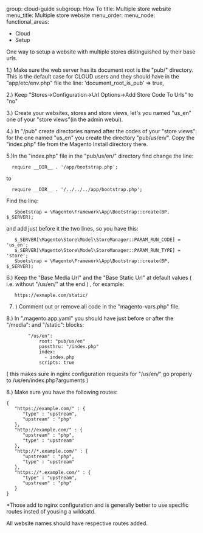 group: cloud-guide
subgroup: How To
title: Multiple store website
menu_title: Multiple store website
menu_order:
menu_node:
functional_areas:
  - Cloud
  - Setup


One way to setup a website with multiple stores distinguished by their base
urls.

1.) Make sure the web server has its document root is the "pub/" directory.
This is the default case for CLOUD users and they should have in the
"app/etc/env.php" file the line:
     'document_root_is_pub' => true,

2.) Keep "Stores->Configuration->Url Options->Add Store Code To Urls" to "no"

3.) Create your websites, stores and store views, let's you named "us_en" one
of your "store views"(in the admin webui).

4.) In "<magento install directory>/pub"  create directories named after the
codes of your "store views": for the one named "us_en" you create the
directory "pub/us/en/". Copy the "index.php" file from the Magento Install
directory there.

5.)In the "index.php" file in the "pub/us/en/" directory find change the line:
```
  require __DIR__ . '/app/bootstrap.php';
```
to
```
  require __DIR__ . '/../../../app/bootstrap.php';
```
Find the line:
```
   $bootstrap = \Magento\Framework\App\Bootstrap::create(BP, $_SERVER);
```
and add just before it the two lines, so you have this:
```
   $_SERVER[\Magento\Store\Model\StoreManager::PARAM_RUN_CODE] = 'us_en';
   $_SERVER[\Magento\Store\Model\StoreManager::PARAM_RUN_TYPE] = 'store';
   $bootstrap = \Magento\Framework\App\Bootstrap::create(BP, $_SERVER);
```
6.) Keep the "Base Media Url" and the "Base Static Url" at default values
( i.e. without "/us/en/" at the end ) , for example:
```
   https://exmaple.com/static/ 
```

7. ) Comment out or remove all code in the "magento-vars.php" file.

8.) In ".magento.app.yaml" you should have just before or after the "/media": and "/static": blocks:
```
        "/us/en":
            root: "pub/us/en"
            passthru: "/index.php"
            index:
              - index.php
            scripts: true
```
( this makes sure in nginx configuration requests for "/us/en/" go properly to /us/en/index.php?arguments )

8.) Make sure you have the following routes:
```
{
   "https://example.com/" : {
      "type" : "upstream",
      "upstream" : "php"
   },
   "http://example.com/" : {
      "upstream" : "php",
      "type" : "upstream"
   },
   "http://*.example.com/" : {
      "upstream" : "php",
      "type" : "upstream"
   },
   "https://*.example.com/" : {
      "type" : "upstream",
      "upstream" : "php"
   }
}
```
*Those add to nginx configuration and is generally better to use specific
routes insted of yousing a wildcatd.

All website names should have respective routes added.

